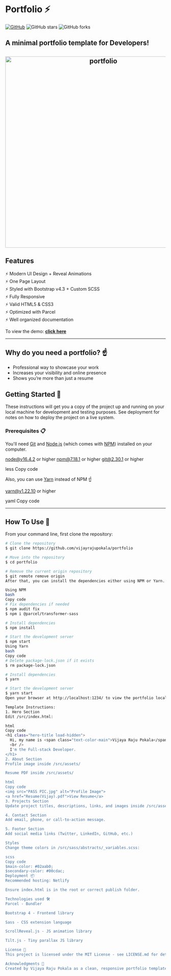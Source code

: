 # Portfolio ⚡️ 
[![GitHub](https://img.shields.io/github/license/vijayrajupokala/portfolio?color=blue)](https://github.com/vijayrajupokala/portfolio/blob/master/LICENSE.md) 
![GitHub stars](https://img.shields.io/github/stars/vijayrajupokala/portfolio) 
![GitHub forks](https://img.shields.io/github/forks/vijayrajupokala/portfolio)

## A minimal portfolio template for Developers!

<h2 align="center">
  <img src="https://github.com/vijayrajupokala/portfolio/blob/master/examples/example.gif" alt="portfolio" width="600px" />
  <br>
</h2>

## Features

⚡️ Modern UI Design + Reveal Animations  
⚡️ One Page Layout  
⚡️ Styled with Bootstrap v4.3 + Custom SCSS  
⚡️ Fully Responsive  
⚡️ Valid HTML5 & CSS3  
⚡️ Optimized with Parcel  
⚡️ Well organized documentation

To view the demo: **[click here](https://steady-platypus-4a57ea.netlify.app/)**

---

## Why do you need a portfolio? ☝️

- Professional way to showcase your work  
- Increases your visibility and online presence  
- Shows you’re more than just a resume

## Getting Started 🚀

These instructions will get you a copy of the project up and running on your local machine for development and testing purposes. See deployment for notes on how to deploy the project on a live system.

### Prerequisites 📋

You'll need [Git](https://git-scm.com) and [Node.js](https://nodejs.org/en/download/) (which comes with [NPM](http://npmjs.com)) installed on your computer.

node@v16.4.2 or higher
npm@7.18.1 or higher
git@2.30.1 or higher

less
Copy code

Also, you can use [Yarn](https://yarnpkg.com/) instead of NPM ☝️

yarn@v1.22.10 or higher

yaml
Copy code

---

## How To Use 🔧

From your command line, first clone the repository:

```bash
# Clone the repository
$ git clone https://github.com/vijayrajupokala/portfolio

# Move into the repository
$ cd portfolio

# Remove the current origin repository
$ git remote remove origin
After that, you can install the dependencies either using NPM or Yarn.

Using NPM
bash
Copy code
# Fix dependencies if needed
$ npm audit fix
$ npm i @parcel/transformer-sass

# Install dependencies
$ npm install

# Start the development server
$ npm start
Using Yarn
bash
Copy code
# Delete package-lock.json if it exists
$ rm package-lock.json

# Install dependencies
$ yarn

# Start the development server
$ yarn start
Open your browser at http://localhost:1234/ to view the portfolio locally.

Template Instructions:
1. Hero Section
Edit /src/index.html:

html
Copy code
<h1 class="hero-title load-hidden">
  Hi, my name is <span class="text-color-main">Vijaya Raju Pokala</span>
  <br />
  I'm the Full-stack Developer.
</h1>
2. About Section
Profile image inside /src/assets/

Resume PDF inside /src/assets/

html
Copy code
<img src="PASS PIC.jpg" alt="Profile Image">
<a href="Resume(Vijay).pdf">View Resume</a>
3. Projects Section
Update project titles, descriptions, links, and images inside /src/assets/.

4. Contact Section
Add email, phone, or call-to-action message.

5. Footer Section
Add social media links (Twitter, LinkedIn, GitHub, etc.)

Styles
Change theme colors in /src/sass/abstracts/_variables.scss:

scss
Copy code
$main-color: #02aab0;
$secondary-color: #00cdac;
Deployment 📦
Recommended hosting: Netlify

Ensure index.html is in the root or correct publish folder.

Technologies used 🛠️
Parcel - Bundler

Bootstrap 4 - Frontend library

Sass - CSS extension language

ScrollReveal.js - JS animation library

Tilt.js - Tiny parallax JS library

License 📄
This project is licensed under the MIT License - see LICENSE.md for details.

Acknowledgments 🎁
Created by Vijaya Raju Pokala as a clean, responsive portfolio template for developers.